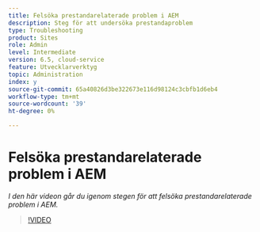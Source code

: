 ```yaml
---
title: Felsöka prestandarelaterade problem i AEM
description: Steg för att undersöka prestandaproblem
type: Troubleshooting
product: Sites
role: Admin
level: Intermediate
version: 6.5, cloud-service
feature: Utvecklarverktyg
topic: Administration
index: y
source-git-commit: 65a40826d3be322673e116d98124c3cbfb1d6eb4
workflow-type: tm+mt
source-wordcount: '39'
ht-degree: 0%

---
```



# Felsöka prestandarelaterade problem i AEM

*I den här videon går du igenom stegen för att felsöka prestandarelaterade problem i AEM.*

>[!VIDEO](https://video.tv.adobe.com/v/335472?quality=9&learn=on)